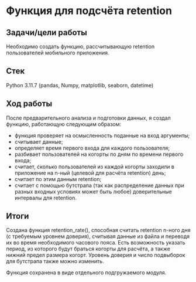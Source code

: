 # Функция для подсчёта retention
## Задачи/цели работы
Необходимо создать функцию, рассчитывающую retention пользователей мобильного приложения.

## Стек
Python 3.11.7 (pandas, Numpy, matplotlib, seaborn, datetime)

## Ход работы
После предварительного анализа и подготовки данных, я создал функцию, работающую следующим образом:
- функция проверяет на осмысленность поданные на вход аргументы;
- считывает данные;
- определяет время первого входа для каждого пользователя;
- разбивает пользователей на когорты по дням по времени первого входа;
- считает, сколько пользователей из каждой когорты заходили в приложение на n-ный (целевой для расчёта retention) день;
- считает по этим данным retention;
- считает с помощью бутстрапа (так как распределение данных при разных входных условиях может быть любое) доверительные интервалы для retention.

## Итоги
Создана функция retention_rate(), способная считать retention n-ного дня (с требуемым уровнем доверия), считывая данные из файла и переводя их во время необходимого часового пояса. Есть возможность указать период, из которого будут браться когорты для расчёта, а также нижний предел размера когорт. Уровень доверия и число подвыборок для бутстрапа также можно изменить. 

Функция сохранена в виде отдельного подгружаемого модуля.

